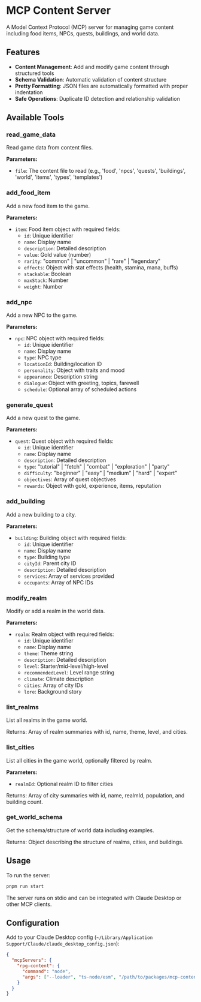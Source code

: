 # MCP Content Server

A Model Context Protocol (MCP) server for managing game content including food items, NPCs, quests, buildings, and world data.

## Features

- **Content Management**: Add and modify game content through structured tools
- **Schema Validation**: Automatic validation of content structure
- **Pretty Formatting**: JSON files are automatically formatted with proper indentation
- **Safe Operations**: Duplicate ID detection and relationship validation

## Available Tools

### read_game_data
Read game data from content files.

**Parameters:**
- `file`: The content file to read (e.g., 'food', 'npcs', 'quests', 'buildings', 'world', 'items', 'types', 'templates')

### add_food_item
Add a new food item to the game.

**Parameters:**
- `item`: Food item object with required fields:
  - `id`: Unique identifier
  - `name`: Display name
  - `description`: Detailed description
  - `value`: Gold value (number)
  - `rarity`: "common" | "uncommon" | "rare" | "legendary"
  - `effects`: Object with stat effects (health, stamina, mana, buffs)
  - `stackable`: Boolean
  - `maxStack`: Number
  - `weight`: Number

### add_npc
Add a new NPC to the game.

**Parameters:**
- `npc`: NPC object with required fields:
  - `id`: Unique identifier
  - `name`: Display name
  - `type`: NPC type
  - `locationId`: Building/location ID
  - `personality`: Object with traits and mood
  - `appearance`: Description string
  - `dialogue`: Object with greeting, topics, farewell
  - `schedule`: Optional array of scheduled actions

### generate_quest
Add a new quest to the game.

**Parameters:**
- `quest`: Quest object with required fields:
  - `id`: Unique identifier
  - `name`: Display name
  - `description`: Detailed description
  - `type`: "tutorial" | "fetch" | "combat" | "exploration" | "party"
  - `difficulty`: "beginner" | "easy" | "medium" | "hard" | "expert"
  - `objectives`: Array of quest objectives
  - `rewards`: Object with gold, experience, items, reputation

### add_building
Add a new building to a city.

**Parameters:**
- `building`: Building object with required fields:
  - `id`: Unique identifier
  - `name`: Display name
  - `type`: Building type
  - `cityId`: Parent city ID
  - `description`: Detailed description
  - `services`: Array of services provided
  - `occupants`: Array of NPC IDs

### modify_realm
Modify or add a realm in the world data.

**Parameters:**
- `realm`: Realm object with required fields:
  - `id`: Unique identifier
  - `name`: Display name
  - `theme`: Theme string
  - `description`: Detailed description
  - `level`: Starter/mid-level/high-level
  - `recommendedLevel`: Level range string
  - `climate`: Climate description
  - `cities`: Array of city IDs
  - `lore`: Background story

### list_realms
List all realms in the game world.

Returns: Array of realm summaries with id, name, theme, level, and cities.

### list_cities
List all cities in the game world, optionally filtered by realm.

**Parameters:**
- `realmId`: Optional realm ID to filter cities

Returns: Array of city summaries with id, name, realmId, population, and building count.

### get_world_schema
Get the schema/structure of world data including examples.

Returns: Object describing the structure of realms, cities, and buildings.

## Usage

To run the server:

```bash
pnpm run start
```

The server runs on stdio and can be integrated with Claude Desktop or other MCP clients.

## Configuration

Add to your Claude Desktop config (`~/Library/Application Support/Claude/claude_desktop_config.json`):

```json
{
  "mcpServers": {
    "rpg-content": {
      "command": "node",
      "args": ["--loader", "ts-node/esm", "/path/to/packages/mcp-content/src/index.ts"]
    }
  }
}
```
